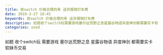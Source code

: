```yaml
---
title: 收switch 价格合理的来 送货报销打车费
date: 2019-3-27 18:45
keywords: 收switch 价格合理的来 送货报销打车费
description: 如题收个switch玩需要游戏塞尔达荒野之息星露谷物语异度神剑都需要实卡软妹币交易
categories: used
---
```

<td class="t_f" id="postmessage_3322730">

如题 收个switch玩 需要游戏 塞尔达荒野之息 星露谷物语 异度神剑 都需要实卡 软妹币交易 </td>
